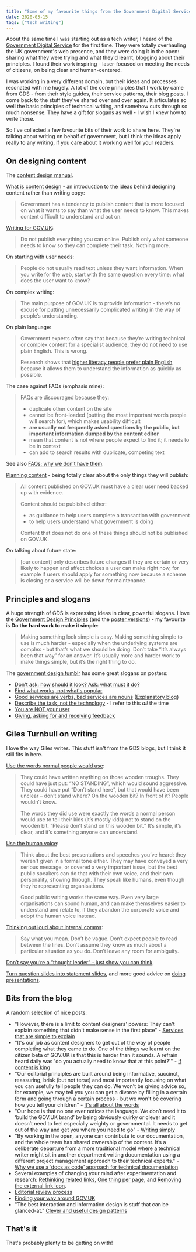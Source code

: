 ```yaml
---
title: "Some of my favourite things from the Government Digital Service"
date: 2020-03-15
tags: ["tech writing"]
---
```


About the same time I was starting out as a tech writer, I heard of the [Government Digital Service](https://gds.blog.gov.uk/about/) for the first time. They were totally overhauling the UK government's web presence, and they were doing it in the open: sharing what they were trying and what they'd learnt, blogging about their principles. I found their work inspiring - laser-focused on meeting the needs of citizens, on being clear and human-centered.

I was working in a very different domain, but their ideas and processes resonated with me hugely. A lot of the core principles that I work by came from GDS - from their style guides, their service patterns, their blog posts. I come back to the stuff they've shared over and over again. It articulates so well the basic principles of technical writing, and somehow cuts through so much nonsense. They have a gift for slogans as well - I wish I knew how to write those.

So I've collected a few favourite bits of their work to share here. They're talking about writing on behalf of government, but I think the ideas apply really to any writing, if you care about it working well for your readers.

## On designing content

The [content design manual](https://www.gov.uk/guidance/content-design).

[What is content design](https://www.gov.uk/guidance/content-design/what-is-content-design) - an introduction to the ideas behind designing content rather than writing copy:

> Government has a tendency to publish content that is more focused on what it wants to say than what the user needs to know. This makes content difficult to understand and act on.

[Writing for GOV.UK](https://www.gov.uk/guidance/content-design/writing-for-gov-uk):

> Do not publish everything you can online. Publish only what someone needs to know so they can complete their task. Nothing more.

On starting with user needs:

> People do not usually read text unless they want information. When you write for the web, start with the same question every time: what does the user want to know?

On complex writing:

> The main purpose of GOV.UK is to provide information - there’s no excuse for putting unnecessarily complicated writing in the way of people’s understanding.

On plain language:

> Government experts often say that because they’re writing technical or complex content for a specialist audience, they do not need to use plain English. This is wrong.
> 
> Research shows that [higher literacy people prefer plain English](https://gds.blog.gov.uk/2014/02/17/guest-post-clarity-is-king-the-evidence-that-reveals-the-desperate-need-to-re-think-the-way-we-write/) because it allows them to understand the information as quickly as possible.

The case against FAQs (emphasis mine):

> FAQs are discouraged because they:
> 
> * duplicate other content on the site
> * cannot be front-loaded (putting the most important words people will search for), which makes usability difficult
> * **are usually not frequently asked questions by the public, but important information dumped by the content editor**
> * mean that content is not where people expect to find it; it needs to be in context
> * can add to search results with duplicate, competing text

See also [FAQs: why we don’t have them](https://gds.blog.gov.uk/2013/07/25/faqs-why-we-dont-have-them/).

[Planning content](https://www.gov.uk/guidance/content-design/planning-content) - being totally clear about the only things they will publish:

> All content published on GOV.UK must have a clear user need backed up with evidence.
> 
> Content should be published either:
> 
> * as guidance to help users complete a transaction with government
> * to help users understand what government is doing
> 
> Content that does not do one of these things should not be published on GOV.UK.

On talking about future state:

> [our content] only describes future changes if they are certain or very likely to happen and affect choices a user can make right now, for example if users should apply for something now because a scheme is closing or a service will be down for maintenance.

## Principles and slogans

A huge strength of GDS is expressing ideas in clear, powerful slogans. I love the [Government Design Principles](https://www.gov.uk/guidance/government-design-principles) (and the [poster versions](https://govdesign.tumblr.com/post/144094499973/posters-for-the-first-iteration-of-gds-design)) - my favourite is **Do the hard work to make it simple**:

> Making something look simple is easy. Making something simple to use is much harder - especially when the underlying systems are complex - but that’s what we should be doing. Don’t take “It’s always been that way” for an answer. It’s usually more and harder work to make things simple, but it’s the right thing to do.

The [government design tumblr](https://govdesign.tumblr.com/) has some great slogans on posters:

* [Don't ask: how should it look? Ask: what must it do?](https://govdesign.tumblr.com/post/142395420743/read-the-blog-post-graphic-design-for-government)
* [Find what works, not what's popular](https://govdesign.tumblr.com/post/142410488488/download-the-poster-find-what-works-not-whats)
* [Good services are verbs, bad services are nouns](https://govdesign.tumblr.com/post/142999125638/download-the-poster-good-services-are-verbs-bad) ([Explanatory blog](https://designnotes.blog.gov.uk/2015/06/22/good-services-are-verbs-2/))
* [Describe the task, not the technology](https://govdesign.tumblr.com/post/147285506873/download-the-poster-describe-the-task-not-the) - I refer to this _all_ the time
* [You are NOT your user](https://govdesign.tumblr.com/post/147385364543/download-the-poster-you-are-not-your-user)
* [Giving, asking for and receiving feedback](https://govdesign.tumblr.com/post/176727591883/download-the-posters-giving-asking-and-receiving)

## Giles Turnbull on writing

I love the way Giles writes. This stuff isn't from the GDS blogs, but I think it still fits in here.

[Use the words normal people would use](https://gilest.org/2015/normal-words/):

> They could have written anything on those wooden troughs. They could have just put: “NO STANDING”, which would sound aggressive. They could have put “Don’t stand here”, but that would have been unclear – don’t stand where? On the wooden bit? In front of it? People wouldn’t know. 
> 
> The words they did use were exactly the words a normal person would use to tell their kids (it’s mostly kids) not to stand on the wooden bit. “Please don’t stand on this wooden bit.” It’s simple, it’s clear, and it’s something anyone can understand.

[Use the human voice](https://gilest.org/2015/use-the-human-voice/):

> Think about the best presentations and speeches you’ve heard: they weren’t given in a formal tone either. They may have conveyed a very serious message, or covered a very important issue, but the best public speakers can do that with their own voice, and their own personality, showing through. They speak like humans, even though they’re representing organisations.
>
> Good public writing works the same way. Even very large organisations can sound human, and can make themselves easier to understand and relate to, if they abandon the corporate voice and adopt the human voice instead.

[Thinking out loud about internal comms](https://gilest.org/2017/internal-comms/):

> Say what you mean. Don’t be vague. Don’t expect people to read between the lines. Don’t assume they know as much about a particular situation as you do. Don’t leave any room for ambiguity.

[Don’t say you’re a “thought leader” - just show you can think](https://gilest.org/2017/thought-leadership/). 

[Turn question slides into statement slides](https://gilest.org/2019/question-slides/), and more good advice on [doing presentations](http://www.doingpresentations.com/). 

## Bits from the blog

A random selection of nice posts:

* "However, there is a limit to content designers' powers: They can't explain something that didn't make sense in the first place" - [Services that are simple to explain](http://designnotes.blog.gov.uk/2016/05/03/services-simple-to-explain)
* "It's our job as content designers to get out of the way of people completing what they came to do. One of the things we learnt on the citizen beta of GOV.UK is that this is harder than it sounds. A refrain heard daily was 'do you actually need to know that at this point?'" - [If content is king](http://gds.blog.gov.uk/2012/05/31/if-content-is-king-who-rules-our-land)
* "Our editorial principles are built around being informative, succinct, reassuring, brisk (but not terse) and most importantly focusing on what you can usefully tell people they can do.  We won't be giving advice so, for example, we may tell you you can get a divorce by filling in a certain form and going through a certain process - but we won't be covering how you tell your children" - [It's all about the words](http://gds.blog.gov.uk/2012/01/11/its-all-about-the-words)
* "Our hope is that no one ever notices the language. We don’t need it to ‘build the GOV.UK brand’ by being obviously quirky or clever and it doesn’t need to feel especially weighty or governmental. It needs to get out of the way and get you where you need to go" - [Writing simply](http://gds.blog.gov.uk/2012/02/07/writing-simply)
* "By working in the open, anyone can contribute to our documentation, and the whole team has shared ownership of the content. It’s a deliberate departure from a more traditional model where a technical writer might sit in another department writing documentation using a different project management approach to their technical experts." - [Why we use a ‘docs as code’ approach for technical documentation](https://technology.blog.gov.uk/2017/08/25/why-we-use-a-docs-as-code-approach-for-technical-documentation/)
* Several examples of changing your mind after experimentation and research: [Rethinking related links](http://designnotes.blog.gov.uk/2014/02/12/rethinking-related-links), [One thing per page](https://designnotes.blog.gov.uk/2015/07/03/one-thing-per-page/), and [Removing the external link icon](https://designnotes.blog.gov.uk/2016/11/28/removing-the-external-link-icon-from-gov-uk/).
* [Editorial review process](https://insidegovuk.blog.gov.uk/2013/07/31/editorial-reviews-and-mainstream-content/)
* [Finding your way around GOV.UK](https://gds.blog.gov.uk/2012/10/09/finding-your-way-around-gov-uk/)
* "The best interaction and information design is stuff that can be glanced-at." [Clever and useful design patterns](https://designnotes.blog.gov.uk/2014/11/06/spotted-clever-and-useful-design-patterns/)

## That's it

That's probably plenty to be getting on with!
